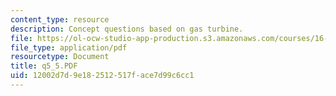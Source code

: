 ```yaml
---
content_type: resource
description: Concept questions based on gas turbine.
file: https://ol-ocw-studio-app-production.s3.amazonaws.com/courses/16-01-unified-engineering-i-ii-iii-iv-fall-2005-spring-2006/12002d7d9e182512517face7d99c6cc1_q5_5.PDF
file_type: application/pdf
resourcetype: Document
title: q5_5.PDF
uid: 12002d7d-9e18-2512-517f-ace7d99c6cc1
---
```

